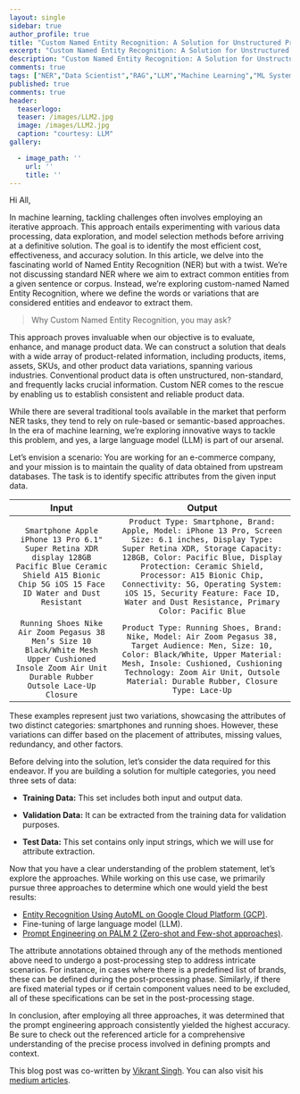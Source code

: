 ```yaml
---
layout: single
sidebar: true
author_profile: true
title: "Custom Named Entity Recognition: A Solution for Unstructured Product Data"
excerpt: "Custom Named Entity Recognition: A Solution for Unstructured Product Data"
description: "Custom Named Entity Recognition: A Solution for Unstructured Product Data."
comments: true
tags: ["NER","Data Scientist","RAG","LLM","Machine Learning","ML System Design"]
published: true
comments: true
header:
  teaserlogo:
  teaser: /images/LLM2.jpg
  image: /images/LLM2.jpg
  caption: "courtesy: LLM"
gallery:

  - image_path: ''
    url: ''
    title: ''
---
```

Hi All,

In machine learning, tackling challenges often involves employing an iterative approach. This approach entails experimenting with various data processing, data exploration, and model selection methods before arriving at a definitive solution. The goal is to identify the most efficient cost, effectiveness, and accuracy solution. In this article, we delve into the fascinating world of Named Entity Recognition (NER) but with a twist. We’re not discussing standard NER where we aim to extract common entities from a given sentence or corpus. Instead, we’re exploring custom-named Named Entity Recognition, where we define the words or variations that are considered entities and endeavor to extract them.

> Why Custom Named Entity Recognition, you may ask? 

This approach proves invaluable when our objective is to evaluate, enhance, and manage product data. We can construct a solution that deals with a wide array of product-related information, including products, items, assets, SKUs, and other product data variations, spanning various industries. Conventional product data is often unstructured, non-standard, and frequently lacks crucial information. Custom NER comes to the rescue by enabling us to establish consistent and reliable product data.

While there are several traditional tools available in the market that perform NER tasks, they tend to rely on rule-based or semantic-based approaches. In the era of machine learning, we’re exploring innovative ways to tackle this problem, and yes, a large language model (LLM) is part of our arsenal.

Let’s envision a scenario: You are working for an e-commerce company, and your mission is to maintain the quality of data obtained from upstream databases. The task is to identify specific attributes from the given input data.


| Input      | Output | 
|   :---:      |    :----:   |
| `Smartphone Apple iPhone 13 Pro 6.1" Super Retina XDR display 128GB Pacific Blue Ceramic Shield A15 Bionic Chip 5G iOS 15 Face ID Water and Dust Resistant`      | `Product Type: Smartphone, Brand: Apple, Model: iPhone 13 Pro, Screen Size: 6.1 inches, Display Type: Super Retina XDR, Storage Capacity: 128GB, Color: Pacific Blue, Display Protection: Ceramic Shield, Processor: A15 Bionic Chip, Connectivity: 5G, Operating System: iOS 15, Security Feature: Face ID, Water and Dust Resistance, Primary Color: Pacific Blue`      |
| `Running Shoes Nike Air Zoom Pegasus 38 Men’s Size 10 Black/White Mesh Upper Cushioned Insole Zoom Air Unit Durable Rubber Outsole Lace-Up Closure`   | `Product Type: Running Shoes, Brand: Nike, Model: Air Zoom Pegasus 38, Target Audience: Men, Size: 10, Color: Black/White, Upper Material: Mesh, Insole: Cushioned, Cushioning Technology: Zoom Air Unit, Outsole Material: Durable Rubber, Closure Type: Lace-Up`        |

These examples represent just two variations, showcasing the attributes of two distinct categories: smartphones and running shoes. However, these variations can differ based on the placement of attributes, missing values, redundancy, and other factors.

Before delving into the solution, let’s consider the data required for this endeavor. If you are building a solution for multiple categories, you need three sets of data:

* **Training Data:** This set includes both input and output data.

* **Validation Data:** It can be extracted from the training data for validation purposes.

* **Test Data:** This set contains only input strings, which we will use for attribute extraction.

Now that you have a clear understanding of the problem statement, let’s explore the approaches. While working on this use case, we primarily pursue three approaches to determine which one would yield the best results:

* [Entity Recognition Using AutoML on Google Cloud Platform (GCP)](https://ashishtele.github.io/2023/11/NER_AutoML.html).
* Fine-tuning of large language model (LLM).
* [Prompt Engineering on PALM 2 (Zero-shot and Few-shot approaches)](https://ashishtele.github.io/2023/11/NER_Prompt.html).

The attribute annotations obtained through any of the methods mentioned above need to undergo a post-processing step to address intricate scenarios. For instance, in cases where there is a predefined list of brands, these can be defined during the post-processing phase. Similarly, if there are fixed material types or if certain component values need to be excluded, all of these specifications can be set in the post-processing stage.

In conclusion, after employing all three approaches, it was determined that the prompt engineering approach consistently yielded the highest accuracy. Be sure to check out the referenced article for a comprehensive understanding of the precise process involved in defining prompts and context.

This blog post was co-written by [Vikrant Singh](https://www.linkedin.com/in/vkrntkmrsngh/). You can also visit his [medium articles](https://medium.com/@vkrntkmrsngh).
